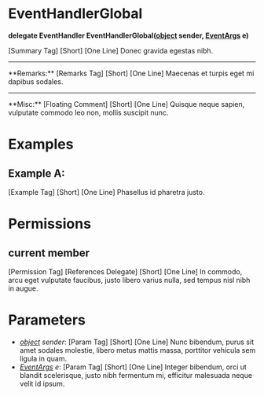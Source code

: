 # EventHandlerGlobal

**delegate EventHandler EventHandlerGlobal([object](https://docs.microsoft.com/en-us/dotnet/api/system.object) sender, [EventArgs](https://docs.microsoft.com/en-us/dotnet/api/system.eventargs) e)**

[Summary Tag] [Short] [One Line] Donec gravida egestas nibh.  
  
  
<hr/>  
**Remarks:**  
[Remarks Tag] [Short] [One Line] Maecenas et turpis eget mi dapibus sodales.  
  
  
<hr/>  
**Misc:**  
[Floating Comment] [Short] [One Line] Quisque neque sapien, vulputate commodo leo non, mollis suscipit nunc.  
  

# Examples

## Example A:

[Example Tag] [Short] [One Line] Phasellus id pharetra justo.  
  

# Permissions

## current member

[Permission Tag] [References Delegate] [Short] [One Line] In commodo, arcu eget vulputate faucibus, justo libero varius nulla, sed tempus nisl nibh in augue.  
  

# Parameters

* _[object](https://docs.microsoft.com/en-us/dotnet/api/system.object) sender_: [Param Tag] [Short] [One Line] Nunc bibendum, purus sit amet sodales molestie, libero metus mattis massa, porttitor vehicula sem ligula in quam.  
* _[EventArgs](https://docs.microsoft.com/en-us/dotnet/api/system.eventargs) e_: [Param Tag] [Short] [One Line] Integer bibendum, orci ut blandit scelerisque, justo nibh fermentum mi, efficitur malesuada neque velit id ipsum.  

